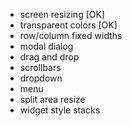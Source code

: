 - screen resizing [OK]
- transparent colors [OK]
- row/column fixed widths
- modal dialog
- drag and drop
- scrollbars
- dropdown
- menu
- split area resize
- widget style stacks
